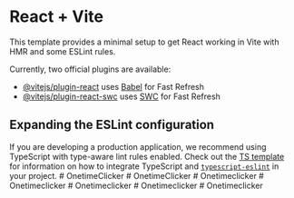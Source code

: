 # React + Vite

This template provides a minimal setup to get React working in Vite with HMR and some ESLint rules.

Currently, two official plugins are available:

- [@vitejs/plugin-react](https://github.com/vitejs/vite-plugin-react/blob/main/packages/plugin-react) uses [Babel](https://babeljs.io/) for Fast Refresh
- [@vitejs/plugin-react-swc](https://github.com/vitejs/vite-plugin-react/blob/main/packages/plugin-react-swc) uses [SWC](https://swc.rs/) for Fast Refresh

## Expanding the ESLint configuration

If you are developing a production application, we recommend using TypeScript with type-aware lint rules enabled. Check out the [TS template](https://github.com/vitejs/vite/tree/main/packages/create-vite/template-react-ts) for information on how to integrate TypeScript and [`typescript-eslint`](https://typescript-eslint.io) in your project.
#   O n e t i m e C l i c k e r  
 #   O n e t i m e C l i c k e r  
 #     O n e t i m e c l i c k e r  
 #   O n e t i m e c l i c k e r  
 #   O n e t i m e c l i c k e r  
 #   O n e t i m e c l i c k e r  
 #   O n e t i m e c l i c k e r  
 